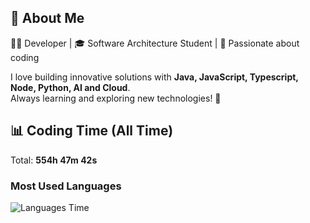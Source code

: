 ## 🚀 About Me  
👨‍💻 Developer | 🎓 Software Architecture Student | 💙 Passionate about coding  

I love building innovative solutions with **Java, JavaScript, Typescript, Node, Python, AI and Cloud**.  
Always learning and exploring new technologies! 🚀  

## 📊 Coding Time (All Time)
Total: **554h 47m 42s**

### Most Used Languages
![Languages Time](https://quickchart.io/chart?c=%7B%22type%22%3A%22doughnut%22%2C%22data%22%3A%7B%22labels%22%3A%5B%22JavaScript%20(33.8%25)%20(187h%2036m%2035s)%22%2C%22HTML%20(13.0%25)%20(71h%2052m%2035s)%22%2C%22CSS%20(11.1%25)%20(61h%2040m%2036s)%22%2C%22Python%20(8.8%25)%20(48h%2042m%2048s)%22%2C%22YAML%20(7.6%25)%20(42h%2024m%2028s)%22%2C%22Outros%20(25.7%25)%20(142h%2030m%2038s)%22%5D%2C%22datasets%22%3A%5B%7B%22data%22%3A%5B%2233.8%22%2C%2213.0%22%2C%2211.1%22%2C%228.8%22%2C%227.6%22%2C%2225.7%22%5D%2C%22backgroundColor%22%3A%5B%22%23FF6384%22%2C%22%2336A2EB%22%2C%22%23FFCE56%22%2C%22%234BC0C0%22%2C%22%239966FF%22%2C%22%23FF9F40%22%5D%2C%22label%22%3A%22Uso%20de%20Linguagens%20(%25)%22%7D%5D%7D%2C%22options%22%3A%7B%22plugins%22%3A%7B%22legend%22%3A%7B%22position%22%3A%22right%22%2C%22labels%22%3A%7B%22font%22%3A%7B%22size%22%3A14%7D%7D%7D%2C%22datalabels%22%3A%7B%22display%22%3Atrue%2C%22color%22%3A%22%23fff%22%2C%22font%22%3A%7B%22size%22%3A10%2C%22weight%22%3A%22bold%22%7D%2C%22align%22%3A%22center%22%2C%22padding%22%3A5%7D%7D%7D%7D)

